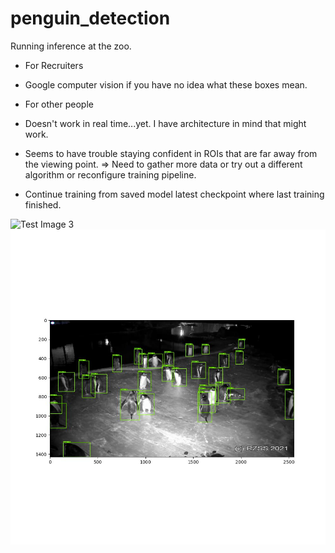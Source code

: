 # penguin_detection
Running inference at the zoo.
- For Recruiters

* Google computer vision if you have no idea what these boxes mean.

- For other people

* Doesn't work in real time...yet. I have architecture in mind that might work.

* Seems to have trouble staying confident in ROIs that are far away from the viewing point. => Need to gather more data or try out a different algorithm or reconfigure training pipeline.

* Continue training from saved model latest checkpoint where last training finished.

![Test Image 3](https://github.com/al-lu/penguin_detection/blob/main/demo_1.gif)
![Test Image 4](https://github.com/al-lu/penguin_detection/blob/main/0000003000.jpg)
